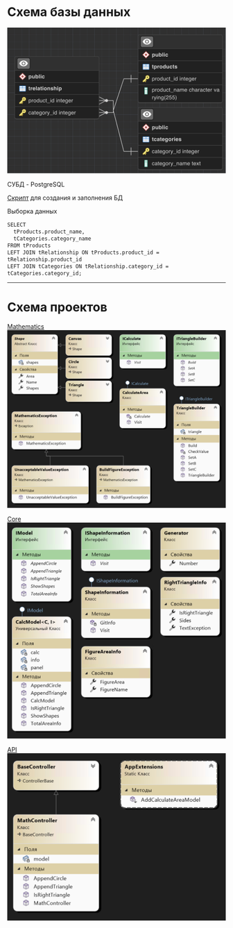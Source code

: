 # Схема базы данных 

![db_scheme](/Images/db_scheme.png)

СУБД - PostgreSQL

[Скрипт](PostgreSQL.sql) для создания и заполнения БД

Выборка данных
```
SELECT 
  tProducts.product_name,
  tCategories.categorу_name
FROM tProducts  
LEFT JOIN tRelationship ON tProducts.product_id = tRelationship.product_id
LEFT JOIN tCategories ON tRelationship.category_id = tCategories.category_id;
```
---

# Схема проектов


[Mathematics](Mathematics/)
![Mathematics](Images/mathematics_scheme.png)

[Core](Core/)
![Core](Images/core_scheme.png)

[API](API/)
![API](Images/api_scheme.png)
